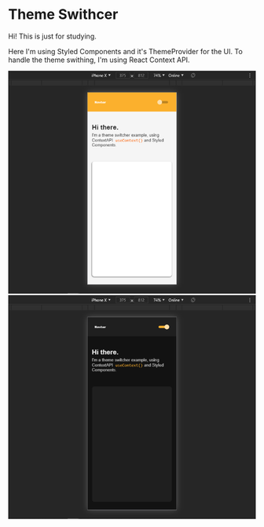 # Theme Swithcer

Hi! This is just for studying.

Here I'm using Styled Components and it's ThemeProvider for the UI.
To handle the theme swithing, I'm using React Context API.

![](prints/iphonex-light.png)
![](prints/iphonex-dark.png)
